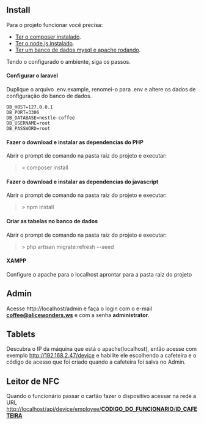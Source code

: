 ## Install

Para o projeto funcionar você precisa:

-   [Ter o composer instalado](https://getcomposer.org/).
-   [Ter o node.js instalado](https://nodejs.org/en/).
-   [Ter um banco de dados mysql e apache rodando](https://www.apachefriends.org/pt_br/index.html).

Tendo o configurado o ambiente, siga os passos.

#### Configurar o laravel

Duplique o arquivo .env.example, renomei-o para .env e altere os dados de configuração do banco de dados.

```ENV
DB_HOST=127.0.0.1
DB_PORT=3306
DB_DATABASE=nestle-coffee
DB_USERNAME=root
DB_PASSWORD=root
```

#### Fazer o download e instalar as dependencias do PHP

Abrir o prompt de comando na pasta raiz do projeto e executar:

> \> composer install

#### Fazer o download e instalar as dependencias do javascript

Abrir o prompt de comando na pasta raiz do projeto e executar:

> \> npm install

#### Criar as tabelas no banco de dados

Abrir o prompt de comando na pasta raiz do projeto e executar:

> \> php artisan migrate:refresh --seed

#### XAMPP

Configure o apache para o localhost aprontar para a pasta raiz do projeto

## Admin

Acesse http://localhost/admin e faça o login com o e-mail **coffee@alicewonders.ws** e com a senha **administrator**.

## Tablets

Descubra o IP da máquina que está o apache(localhost), então acesse com exemplo http://192.168.2.47/device e habilite ele escolhendo a cafeteira e o código de acesso que foi criado quando a cafeteira foi salva no Admin.

## Leitor de NFC

Quando o funcionário passar o cartão fazer o dispositivo acessar na rede a URL [http://localhost/api/device/employee/**CODIGO_DO_FUNCIONARIO**/**ID_CAFETEIRA**]()

